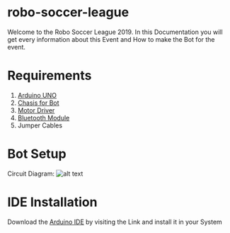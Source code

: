 # robo-soccer-league
Welcome to the Robo Soccer League 2019. In this Documentation you will get every information about this Event and How to make the Bot for the event.

# Requirements
1. [Arduino UNO](https://www.amazon.in/Uno-ATmega328P-Compatible-ATMEGA16U2-Arduino/dp/B015C7SC5U/ref=sr_1_3?keywords=arduino+uno&qid=1566483575&s=gateway&sr=8-3)
2. [Chasis for Bot](https://www.amazon.in/gp/product/B01MT9Z9QB/ref=ox_sc_act_title_3?smid=A334DB6ZJ8V2ML&psc=1)
3. [Motor Driver](https://www.amazon.in/gp/product/B00N4KWYDE/ref=ox_sc_act_title_1?smid=A3II2Q67VJD3XT&psc=1)
4. [Bluetooth Module](https://www.amazon.in/dp/B019OR9YVU)
5. Jumper Cables

# Bot Setup
Circuit Diagram:
![alt text](https://drive.google.com/open?id=1gYYqAVB8xmwbd6fU3BuGWhT2xQQM0p-P)
# IDE Installation
Download the [Arduino IDE](https://www.arduino.cc/en/Main/Software) by visiting the Link and install it in your System
